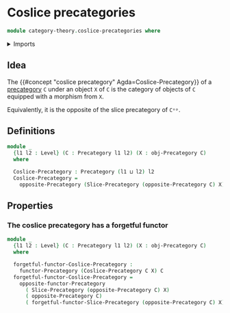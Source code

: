 # Coslice precategories

```agda
module category-theory.coslice-precategories where
```

<details><summary>Imports</summary>

```agda
open import category-theory.functors-precategories
open import category-theory.opposite-precategories
open import category-theory.precategories
open import category-theory.slice-precategories

open import foundation.universe-levels
```

</details>

## Idea

The {{#concept "coslice precategory" Agda=Coslice-Precategory}} of a
[precategory](category-theory.precategories.md) `C` under an object `X` of `C`
is the category of objects of `C` equipped with a morphism from `X`.

Equivalently, it is the opposite of the slice precategory of `Cᵒᵖ`.

## Definitions

```agda
module _
  {l1 l2 : Level} (C : Precategory l1 l2) (X : obj-Precategory C)
  where

  Coslice-Precategory : Precategory (l1 ⊔ l2) l2
  Coslice-Precategory =
    opposite-Precategory (Slice-Precategory (opposite-Precategory C) X)
```

## Properties

### The coslice precategory has a forgetful functor

```agda
module _
  {l1 l2 : Level} (C : Precategory l1 l2) (X : obj-Precategory C)
  where

  forgetful-functor-Coslice-Precategory :
    functor-Precategory (Coslice-Precategory C X) C
  forgetful-functor-Coslice-Precategory =
    opposite-functor-Precategory
      ( Slice-Precategory (opposite-Precategory C) X)
      ( opposite-Precategory C)
      ( forgetful-functor-Slice-Precategory (opposite-Precategory C) X)
```

